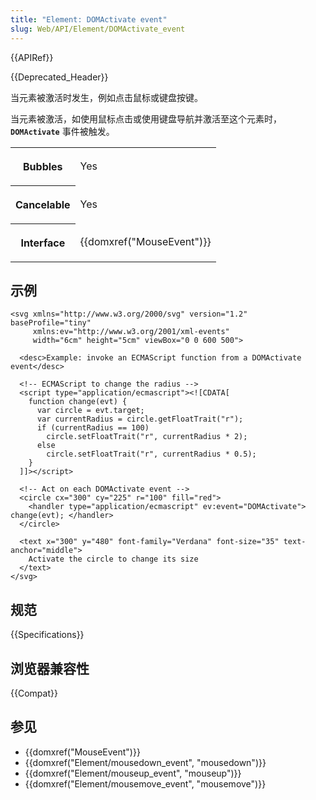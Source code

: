 ```yaml
---
title: "Element: DOMActivate event"
slug: Web/API/Element/DOMActivate_event
---
```


{{APIRef}}

{{Deprecated_Header}}

当元素被激活时发生，例如点击鼠标或键盘按键。

当元素被激活，如使用鼠标点击或使用键盘导航并激活至这个元素时， **`DOMActivate`** 事件被触发。

<table class="properties">
  <tbody>
    <tr>
      <th scope="row"><p>Bubbles</p></th>
      <td><p>Yes</p></td>
    </tr>
    <tr>
      <th scope="row"><p>Cancelable</p></th>
      <td><p>Yes</p></td>
    </tr>
    <tr>
      <th scope="row"><p>Interface</p></th>
      <td><p>{{domxref("MouseEvent")}}</p></td>
    </tr>
  </tbody>
</table>

## 示例

```
<svg xmlns="http://www.w3.org/2000/svg" version="1.2" baseProfile="tiny"
     xmlns:ev="http://www.w3.org/2001/xml-events"
     width="6cm" height="5cm" viewBox="0 0 600 500">

  <desc>Example: invoke an ECMAScript function from a DOMActivate event</desc>

  <!-- ECMAScript to change the radius -->
  <script type="application/ecmascript"><![CDATA[
    function change(evt) {
      var circle = evt.target;
      var currentRadius = circle.getFloatTrait("r");
      if (currentRadius == 100)
        circle.setFloatTrait("r", currentRadius * 2);
      else
        circle.setFloatTrait("r", currentRadius * 0.5);
    }
  ]]></script>

  <!-- Act on each DOMActivate event -->
  <circle cx="300" cy="225" r="100" fill="red">
    <handler type="application/ecmascript" ev:event="DOMActivate"> change(evt); </handler>
  </circle>

  <text x="300" y="480" font-family="Verdana" font-size="35" text-anchor="middle">
    Activate the circle to change its size
  </text>
</svg>
```

## 规范

{{Specifications}}

## 浏览器兼容性

{{Compat}}

## 参见

- {{domxref("MouseEvent")}}
- {{domxref("Element/mousedown_event", "mousedown")}}
- {{domxref("Element/mouseup_event", "mouseup")}}
- {{domxref("Element/mousemove_event", "mousemove")}}
